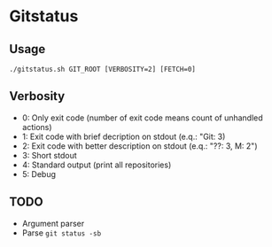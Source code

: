 # Gitstatus

## Usage

```
./gitstatus.sh GIT_ROOT [VERBOSITY=2] [FETCH=0]
```

## Verbosity

- 0: Only exit code (number of exit code means count of unhandled actions)
- 1: Exit code with brief decription on stdout (e.q.: "Git: 3)
- 2: Exit code with better description on stdout (e.q.: "??: 3, M: 2")
- 3: Short stdout
- 4: Standard output (print all repositories)
- 5: Debug

## TODO

- Argument parser
- Parse `git status -sb`
